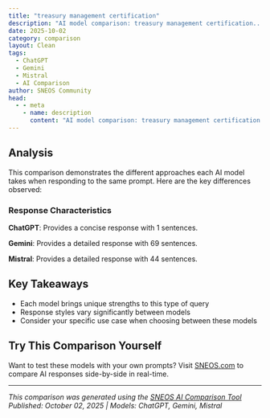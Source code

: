 ```yaml
---
title: "treasury management certification"
description: "AI model comparison: treasury management certification..."
date: 2025-10-02
category: comparison
layout: Clean
tags:
  - ChatGPT
  - Gemini
  - Mistral
  - AI Comparison
author: SNEOS Community
head:
  - - meta
    - name: description
      content: "AI model comparison: treasury management certification..."
---
```


<ChatComparison
  title="treasury management certification"
  prompt="treasury management certification"
  :responses='{
    "ChatGPT": "Treasury Management Certification is a professional credential designed for individuals who work in the field of treasury management. This certification can enhance knowledge, skills, and opportunities in managing a company&#x27;s financial resources, cash flow, investments, and risk management.\n\nHere are some common treasury management certifications and their details:\n\n1. **Certified Treasury Professional (CTP)**:\n   - Offered by the Association for Financial Professionals (AFP).\n   - Focuses on various areas such as cash management, corporate finance, risk management, and financial instruments.\n   - Requires passing an exam and maintaining continuing education.\n\n2. **Certification in Risk Management Assurance (CRMA)**:\n   - Offered by the Institute of Internal Auditors (IIA).\n   - While broader than just treasury, it covers risk management, which is relevant for treasury professionals.\n\n3. **Certified Public Finance Officer (CPFO)**:\n   - Offered by the Government Finance Officers Association (GFOA).\n   - Focuses on public finance but includes significant treasury management components.\n\n4. **Chartered Financial Analyst (CFA)**:\n   - Although broader and more investment-focused, CFAs often work in roles that overlap with treasury management.\n\n5. **Association for Financial Professionals (AFP) Treasury Management Certification**:\n   - Specific to treasury management practices and required competencies in the field.\n\n### Benefits of Certification:\n- Enhances credibility and recognition in the finance community.\n- Expands knowledge of cash flow management, risk assessment, and financial strategies.\n- Can lead to career advancement and opportunities in treasury management roles.\n\n### Requirements:\nTypically, certifications require a combination of education, experience, and passing an exam. Continuing education may also be required to maintain the certification.\n\nIf you&#x27;re interested in pursuing certification, you should check the specific requirements and details for the certification you are interested in, including resources for study materials and exam preparation.",
    "Gemini": "Okay, let\u0027s dive into the world of Treasury Management Certifications. Here\u0027s a breakdown of the most popular and respected options, along with key considerations to help you decide which is right for you:\n\n**Top Treasury Management Certifications:**\n\n*   **Certified Treasury Professional (CTP)**:\n\n    *   **Issuing Organization:** Association for Financial Professionals (AFP)\n    *   **What it is:** The CTP is the gold standard in treasury certifications. It covers a broad range of treasury and financial risk management topics, including liquidity management, cash forecasting, working capital management, corporate finance, and treasury technology.\n    *   **Target Audience:** Mid- to senior-level treasury professionals, financial analysts, cash managers, and anyone seeking to demonstrate expertise in treasury management.\n    *   **Prerequisites:**\n        *   Bachelor\u0027s degree *or* equivalent (AFP considers certain professional experiences equivalent to a degree)\n        *   Two years of full-time corporate finance experience *or*\n        *   One year of full-time corporate finance experience *plus* CTP/CCM exam passage within the past six years\n        *   Adherence to AFP\u0027s Code of Ethics\n    *   **Exam:** A comprehensive, computer-based exam with multiple-choice questions.\n    *   **Cost:** (Varies slightly depending on AFP membership status)\n        *   Exam Fee: Around $1,350 for members, $1,600 for non-members.  (Can be lower if you join AFP)\n        *   Study Materials: Additional cost (can range from a few hundred to over a thousand dollars).\n    *   **Benefits:** Increased credibility, career advancement opportunities, higher earning potential, and a deeper understanding of treasury best practices.\n    *   **Maintaining the Certification:** Requires ongoing continuing education credits (CEUs).\n\n*   **Certified Cash Manager (CCM) - *Note: AFP is sunsetting this certification***\n\n    *   **Important Note:** The CCM is being phased out by AFP.  They are not accepting new candidates.  The last CCM exam date was October 1, 2024.  Individuals already holding the CCM can still maintain it.\n    *   **Issuing Organization:** Association for Financial Professionals (AFP)\n    *   **What it *was*:** Focused specifically on cash management principles and practices.\n    *   **Target Audience:** Cash managers, treasury analysts, and professionals involved in day-to-day cash operations.\n    *   **Prerequisites:** Generally similar to CTP, though may have slightly different experience requirements depending on when the candidate applied.\n    *   **Exam:** Similar format to CTP.\n    *   **Cost:** Similar range as CTP.\n    *   **Benefits:** (Historically) Demonstrated expertise in cash management.\n    *   **Maintaining the Certification:** Requires ongoing continuing education credits (CEUs).\n\n*   **Certified Treasury Specialist (CTS)**:\n\n    *   **Issuing Organization:** Treasury Management Association of Canada (TMAC)\n    *   **What it is:** Focuses on Canadian treasury practices and regulations.  While valuable in Canada, its recognition internationally is less than the CTP.\n    *   **Target Audience:** Treasury professionals working in Canada or dealing with Canadian financial institutions.\n    *   **Prerequisites:** Typically requires a degree in a related field and/or relevant work experience.  Specific requirements may vary, so check with TMAC directly.\n    *   **Exam:** Covers Canadian-specific treasury topics.\n    *   **Benefits:**  Enhanced career prospects within Canada\u0027s treasury landscape.\n    *   **Note:**  Less widely recognized outside of Canada compared to the CTP.\n\n*   **Other Treasury-Related Certifications (Less Directly Treasury-Focused but Relevant):**\n\n    *   **Chartered Financial Analyst (CFA):**  While broader than pure treasury, the CFA charter provides a strong foundation in finance and investment principles.  It can be valuable for treasury professionals who are involved in investment decisions or managing financial risk.  Issued by the CFA Institute.\n    *   **Financial Risk Manager (FRM):**  Focused on risk management principles and practices.  Relevant for treasury professionals involved in hedging, risk mitigation, or financial modeling.  Issued by the Global Association of Risk Professionals (GARP).\n    *   **Certified Public Accountant (CPA):**  Useful for treasury professionals who need a strong understanding of accounting principles and financial reporting.  Administered by state accounting boards.\n    *   **Certified Management Accountant (CMA):**  Focuses on internal accounting and financial management, including budgeting, forecasting, and cost analysis. Administered by the Institute of Management Accountants (IMA).\n\n**Factors to Consider When Choosing a Certification:**\n\n*   **Your Career Goals:**  What kind of treasury role do you aspire to have? Are you focused on cash management, corporate finance, risk management, or a broader role?\n*   **Your Current Experience:** Do you meet the eligibility requirements for the certification(s) you\u0027re considering?\n*   **Geographic Location:**  Is the certification recognized and valued in your region? The CTP is generally the most widely recognized globally.\n*   **Cost:** Factor in the exam fee, study materials, and ongoing maintenance fees (CEUs).\n*   **Time Commitment:**  Preparing for these exams can be time-consuming.  Consider the amount of time you can realistically dedicate to studying.\n*   **Company Support:** Will your employer support your certification efforts by providing financial assistance or study time?\n\n**Key Steps to Getting Certified:**\n\n1.  **Research:** Thoroughly research the certifications that align with your career goals and experience.  Visit the websites of the issuing organizations (AFP, TMAC, CFA Institute, GARP, IMA).\n2.  **Eligibility:** Confirm that you meet the eligibility requirements for the certification.\n3.  **Application:** Complete the application process and pay the necessary fees.\n4.  **Study:** Dedicate sufficient time to studying using recommended study materials (textbooks, practice exams, online courses).\n5.  **Exam:** Register for and take the exam.\n6.  **Certification:** Upon passing the exam, you will receive your certification.\n7.  **Maintenance:** Maintain your certification by completing ongoing continuing education requirements.\n\n**In summary:**\n\n*   The **CTP** is the most widely recognized and respected treasury certification.  It\u0027s a great choice for professionals seeking a broad understanding of treasury management and career advancement.\n*   The **CCM** *is no longer available* to new candidates.\n*   The **CTS** is suitable for treasury professionals working in Canada.\n*   Other certifications (CFA, FRM, CPA, CMA) can be valuable for treasury professionals depending on their specific roles and responsibilities.\n\nIt is *highly recommended* to visit the official websites of the issuing organizations (especially AFP for the CTP) for the most up-to-date information on exam dates, fees, eligibility requirements, and study materials.  Good luck!\n",
    "Mistral": "Treasury management certification is a professional credential that demonstrates expertise in the field of treasury and financial management. These certifications are highly valued in the finance industry and can significantly enhance career prospects. Here are some of the most recognized treasury management certifications:\n\n1. **Certified Treasury Professional (CTP)**\n   - **Issuing Body:** Association for Financial Professionals (AFP)\n   - **Description:** The CTP certification is designed for professionals who manage cash, liquidity, and risk. It covers areas such as cash management, capital markets, risk management, and corporate finance.\n   - **Eligibility:** Candidates must have a minimum of two years of relevant work experience and pass the CTP exam.\n\n2. **Certified Corporate Financial Planning \u0026 Analysis Professional (FP\u0026A)**\n   - **Issuing Body:** Association for Financial Professionals (AFP)\n   - **Description:** The FP\u0026A certification is aimed at professionals involved in financial planning and analysis. It focuses on budgeting, forecasting, and performance management.\n   - **Eligibility:** Candidates must have a minimum of three years of relevant work experience and pass the FP\u0026A exam.\n\n3. **Certified Treasury Manager (CTM)**\n   - **Issuing Body:** International Academy of Business and Financial Management (IABFM)\n   - **Description:** The CTM certification is designed for professionals who manage treasury functions within organizations. It covers areas such as cash management, risk management, and financial planning.\n   - **Eligibility:** Candidates must have relevant work experience and pass the CTM exam.\n\n4. **Certified International Cash Manager (CICM)**\n   - **Issuing Body:** International Academy of Business and Financial Management (IABFM)\n   - **Description:** The CICM certification is aimed at professionals who manage international cash and treasury operations. It covers areas such as international cash management, foreign exchange, and risk management.\n   - **Eligibility:** Candidates must have relevant work experience and pass the CICM exam.\n\n5. **Certified Treasury Manager (CTM)**\n   - **Issuing Body:** International Academy of Business and Financial Management (IABFM)\n   - **Description:** The CTM certification is designed for professionals who manage treasury functions within organizations. It covers areas such as cash management, risk management, and financial planning.\n   - **Eligibility:** Candidates must have relevant work experience and pass the CTM exam.\n\n6. **Certified Treasury Manager (CTM)**\n   - **Issuing Body:** International Academy of Business and Financial Management (IABFM)\n   - **Description:** The CTM certification is designed for professionals who manage treasury functions within organizations. It covers areas such as cash management, risk management, and financial planning.\n   - **Eligibility:** Candidates must have relevant work experience and pass the CTM exam.\n\n7. **Certified Treasury Manager (CTM)**\n   - **Issuing Body:** International Academy of Business and Financial Management (IABFM)\n   - **Description:** The CTM certification is designed for professionals who manage treasury functions within organizations. It covers areas such as cash management, risk management, and financial planning.\n   - **Eligibility:** Candidates must have relevant work experience and pass the CTM exam.\n\n8. **Certified Treasury Manager (CTM)**\n   - **Issuing Body:** International Academy of Business and Financial Management (IABFM)\n   - **Description:** The CTM certification is designed for professionals who manage treasury functions within organizations. It covers areas such as cash management, risk management, and financial planning.\n   - **Eligibility:** Candidates must have relevant work experience and pass the CTM exam.\n\n9. **Certified Treasury Manager (CTM)**\n   - **Issuing Body:** International Academy of Business and Financial Management (IABFM)\n   - **Description:** The CTM certification is designed for professionals who manage treasury functions within organizations. It covers areas such as cash management, risk management, and financial planning.\n   - **Eligibility:** Candidates must have relevant work experience and pass the CTM exam.\n\n10. **Certified Treasury Manager (CTM)**\n    - **Issuing Body:** International Academy of Business and Financial Management (IABFM)\n    - **Description:** The CTM certification is designed for professionals who manage treasury functions within organizations. It covers areas such as cash management, risk management, and financial planning.\n    - **Eligibility:** Candidates must have relevant work experience and pass the CTM exam.\n\nThese certifications can help professionals advance their careers by demonstrating their expertise and commitment to the field of treasury management. Each certification has its own set of requirements and exams, so it\u0027s important to choose the one that best aligns with your career goals and professional background."
  }'
  published-date="14:15"
/>

## Analysis

This comparison demonstrates the different approaches each AI model takes when responding to the same prompt. Here are the key differences observed:

### Response Characteristics

**ChatGPT**: Provides a concise response with 1 sentences. 

**Gemini**: Provides a detailed response with 69 sentences. 

**Mistral**: Provides a detailed response with 44 sentences. 

## Key Takeaways

- Each model brings unique strengths to this type of query
- Response styles vary significantly between models
- Consider your specific use case when choosing between these models

## Try This Comparison Yourself

Want to test these models with your own prompts? Visit [SNEOS.com](https://sneos.com) to compare AI responses side-by-side in real-time.

---

*This comparison was generated using the [SNEOS AI Comparison Tool](https://sneos.com)*
*Published: October 02, 2025 | Models: ChatGPT, Gemini, Mistral*
